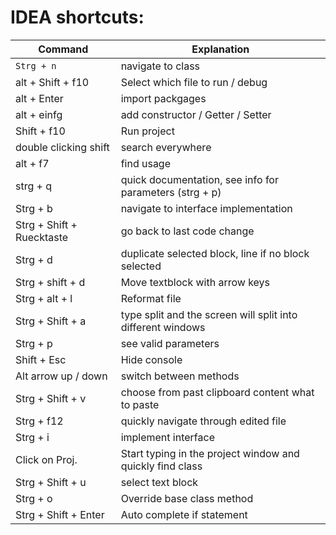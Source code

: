 # IDEA shortcuts: 
Command | Explanation
--------| ----------
`Strg + n` | navigate to class
alt + Shift + f10 | Select which file to run / debug
alt + Enter | import packgages
alt + einfg | add constructor / Getter / Setter 
Shift + f10 | Run project
double clicking shift | search everywhere 
alt + f7 | find usage
strg + q | quick documentation, see info for parameters (strg + p)
Strg + b | navigate to interface implementation
Strg + Shift + Ruecktaste | go back to last code change
Strg + d | duplicate selected block, line if no block selected 
Strg + shift + d | Move textblock with arrow keys
Strg + alt + l | Reformat file
Strg + Shift + a | type split and the screen will split into different windows
Strg + p | see valid parameters
Shift + Esc | Hide console
Alt arrow up / down | switch between methods
Strg + Shift + v | choose from past clipboard content what to paste
Strg + f12 | quickly navigate through edited file
Strg + i | implement interface
Click on Proj. | Start typing in the project window and quickly find class
Strg + Shift + u | select text block
Strg + o | Override base class method
Strg + Shift + Enter | Auto complete if statement
